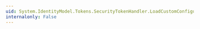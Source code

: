 ```yaml
---
uid: System.IdentityModel.Tokens.SecurityTokenHandler.LoadCustomConfiguration(System.Xml.XmlNodeList)
internalonly: False
---
```

